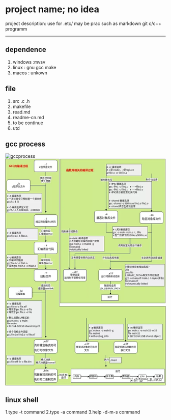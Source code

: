 project name; no idea
==============
project description: use for .etc/
may be prac such as 
markdown git c/c++ programm

----
## dependence
1. windows :mvsv
2. linux : gnu gcc make
3. macos : unkown

## file
1. src  .c .h
2. makefile
3. read.md
4. readme-cn.md
5. to be continue
6. utd
## gcc process
![gccprocess]("https://github.com/lcz215/test/blob/main/ccomplier.jpg"
)
<img height="50%" 
src="https://github.com/lcz215/test/blob/main/ccomplier.jpg">

## linux shell
1.type -t command
2.type -a command
3.help -d-m-s command
